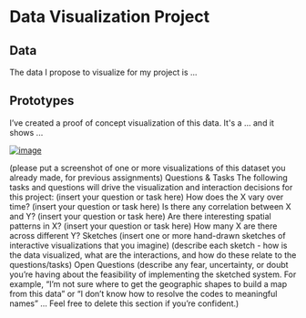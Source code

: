 # Data Visualization Project

## Data

The data I propose to visualize for my project is ...

## Prototypes

I’ve created a proof of concept visualization of this data. It's a ... and it shows ...

[![image](https://user-images.githubusercontent.com/68416/65240758-9ef6c980-daff-11e9-9ffa-e35fc62683d2.png)](https://beta.vizhub.com/curran/eab039ad1765433cb51aad167d9deae4)


(please put a screenshot of one or more visualizations of this dataset you already made, for previous assignments)
Questions & Tasks
The following tasks and questions will drive the visualization and interaction decisions for this project:
(insert your question or task here) How does the X vary over time?
(insert your question or task here) Is there any correlation between X and Y?
(insert your question or task here) Are there interesting spatial patterns in X?
(insert your question or task here) How many X are there across different Y?
Sketches
(insert one or more hand-drawn sketches of interactive visualizations that you imagine)
(describe each sketch - how is the data visualized, what are the interactions, and how do these relate to the questions/tasks)
Open Questions
(describe any fear, uncertainty, or doubt you’re having about the feasibility of implementing the sketched system. For example, “I’m not sure where to get the geographic shapes to build a map from this data” or “I don’t know how to resolve the codes to meaningful names” … Feel free to delete this section if you’re confident.)
